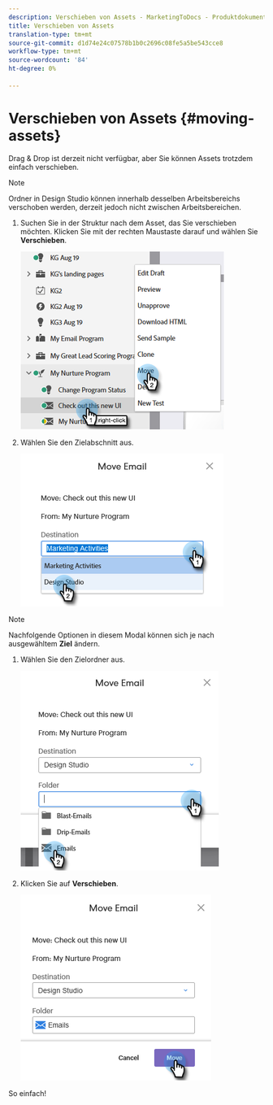 ```yaml
---
description: Verschieben von Assets - MarketingToDocs - Produktdokumentation
title: Verschieben von Assets
translation-type: tm+mt
source-git-commit: d1d74e24c07578b1b0c2696c08fe5a5be543cce8
workflow-type: tm+mt
source-wordcount: '84'
ht-degree: 0%

---
```



# Verschieben von Assets {#moving-assets}

Drag &amp; Drop ist derzeit nicht verfügbar, aber Sie können Assets trotzdem einfach verschieben.

>[!NOTE]
>
>Ordner in Design Studio können innerhalb desselben Arbeitsbereichs verschoben werden, derzeit jedoch nicht zwischen Arbeitsbereichen.

1. Suchen Sie in der Struktur nach dem Asset, das Sie verschieben möchten. Klicken Sie mit der rechten Maustaste darauf und wählen Sie **Verschieben**.

   ![](assets/moving-assets-1.png)

1. Wählen Sie den Zielabschnitt aus.

   ![](assets/moving-assets-2.png)

>[!NOTE]
>
>Nachfolgende Optionen in diesem Modal können sich je nach ausgewähltem **Ziel** ändern.

1. Wählen Sie den Zielordner aus.

   ![](assets/moving-assets-3.png)

1. Klicken Sie auf **Verschieben**.

   ![](assets/moving-assets-4.png)

So einfach!
